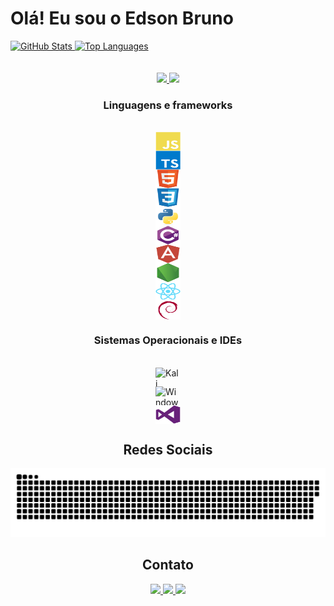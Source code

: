 <h1>Olá! Eu sou o Edson Bruno</h1>
  <div style="flex: 1; text-align: left;">
            <a href="https://github.com/sucloudflare">
                <img height="180em"
                    src="https://github-readme-stats.vercel.app/api?username=sucloudflare&show_icons=true&theme=dracula&include_all_commits=true&count_private=true"
                    alt="GitHub Stats" style="max-width: 100%;">
                <img height="180em"
                    src="https://github-readme-stats.vercel.app/api/top-langs/?username=sucloudflare&layout=compact&langs_count=16&theme=dracula"
                    alt="Top Languages" style="max-width: 100%;">
            </a>
        </div>
<br>
<br>
<div align="center">
  <a href="https://github.com/sucloudflare">
    <img height="180em" src="https://github-readme-stats.vercel.app/api?username=sucloudflare&show_icons=true&theme=dracula&include_all_commits=true&count_private=true"/>
    <img height="180em" src="https://github-readme-stats.vercel.app/api/top-langs/?username=sucloudflare&layout=compact&langs_count=16&theme=dracula"/>
  </a>
</div>

<h3 align="center">Linguagens e frameworks</h3>

<div style="display: flex; flex-direction: column; align-items: center"><br>
  <img align="center" alt="JavaScript" height="30" width="40" src="https://raw.githubusercontent.com/devicons/devicon/master/icons/javascript/javascript-plain.svg">
  <img align="center" alt="TypeScript" height="30" width="40" src="https://raw.githubusercontent.com/devicons/devicon/master/icons/typescript/typescript-plain.svg">
  <img align="center" alt="HTML" height="30" width="40" src="https://raw.githubusercontent.com/devicons/devicon/master/icons/html5/html5-original.svg">
  <img align="center" alt="CSS" height="30" width="40" src="https://raw.githubusercontent.com/devicons/devicon/master/icons/css3/css3-original.svg">
  <img align="center" alt="Python" height="30" width="40" src="https://raw.githubusercontent.com/devicons/devicon/master/icons/python/python-original.svg">
  <img align="center" alt="C#" height="30" width="40" src="https://raw.githubusercontent.com/devicons/devicon/master/icons/csharp/csharp-original.svg">
  <img align="center" alt="Angular" height="30" width="40" src="https://raw.githubusercontent.com/devicons/devicon/master/icons/angularjs/angularjs-plain.svg">
  <img align="center" alt="Node.js" height="30" width="40" src="https://raw.githubusercontent.com/devicons/devicon/master/icons/nodejs/nodejs-original.svg">
  <img align="center" alt="React" height="30" width="40" src="https://raw.githubusercontent.com/devicons/devicon/master/icons/react/react-original.svg">
  <img align="center" alt="Debian" height="30" width="40" src="https://raw.githubusercontent.com/devicons/devicon/master/icons/debian/debian-original.svg">
</div>

<h3 align="center">Sistemas Operacionais e IDEs</h3>

<div style="display: flex; flex-direction: column; align-items: center"><br>
  <img align="center" alt="Kali Linux" height="30" width="40" src="https://raw.githubusercontent.com/devicons/devicon/master/icons/kali/kali-original.svg">
  <img align="center" alt="Windows" height="30" width="40" src="https://raw.githubusercontent.com/devicons/devicon/master/icons/windows/windows-original.svg">
  <img align="center" alt="VSCode" height="30" width="40" src="https://raw.githubusercontent.com/devicons/devicon/master/icons/visualstudio/visualstudio-plain.svg">
</div>

<h2 align="center">Redes Sociais</h2>

<div align="center">
  <picture>
    <source media="(prefers-color-scheme: dark)" srcset="https://raw.githubusercontent.com/GabrielFelipeS/GabrielFelipeS/output/github-contribution-grid-snake-dark.svg">
    <source media="(prefers-color-scheme: light)" srcset="https://raw.githubusercontent.com/sucloudflare/sucloudflare/output/github-contribution-grid-snake.svg">
    <img alt="github contribution grid snake animation" src="https://raw.githubusercontent.com/sucloudflare/sucloudflare/output/github-contribution-grid-snake.svg">
  </picture>
</div>

<div align="center"> 
  <h2>Contato</h2>
  <a href="https://instagram.com/rat_cloud6" target="_blank">
    <img src="https://img.shields.io/badge/-Instagram-%23E4405F?style=for-the-badge&logo=instagram&logoColor=white" target="_blank">
  </a>
  <a href="mailto:cloudflare.ddos21@gmail.com">
    <img src="https://img.shields.io/badge/-Gmail-%23333?style=for-the-badge&logo=gmail&logoColor=white" target="_blank">
  </a>
  <a href="https://www.linkedin.com/in/edson-bruno-dev" target="_blank">
    <img src="https://img.shields.io/badge/-LinkedIn-%230077B5?style=for-the-badge&logo=linkedin&logoColor=white" target="_blank">
  </a> 
</div>
